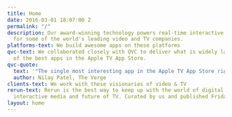 ```yaml
---
title: Home
date: 2016-03-01 18:07:00 Z
permalink: "/"
description: Our award-winning technology powers real-time interactive video graphics
  for some of the world's leading video and TV companies.
platforms-text: We build awesome apps on these platforms
qvc-text: We collaborated closely with QVC to deliver what is widely lauded as one
  of the best apps in the Apple TV App Store.
qvc-quote:
  text: '"The single most interesting app in the Apple TV App Store right now"'
  author: Nilay Patel, The Verge
clients-text: We work with these visionaries of video & TV
rerun-text: Rerun is the best way to keep up with the world of digital storytelling,
  interactive media and future of TV. Curated by us and published Fridays!
layout: home
---
```


